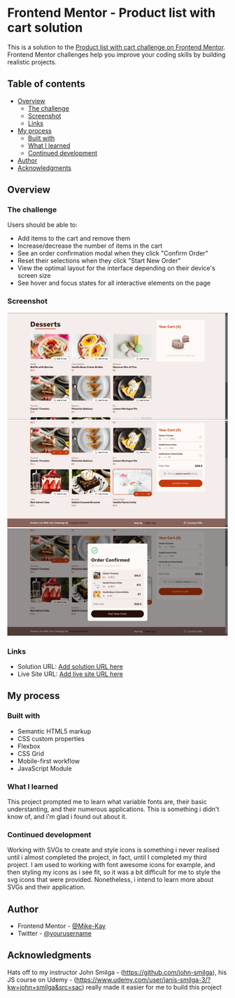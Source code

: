 # Frontend Mentor - Product list with cart solution

This is a solution to the [Product list with cart challenge on Frontend Mentor](https://www.frontendmentor.io/challenges/product-list-with-cart-5MmqLVAp_d). Frontend Mentor challenges help you improve your coding skills by building realistic projects.

## Table of contents

- [Overview](#overview)
  - [The challenge](#the-challenge)
  - [Screenshot](#screenshot)
  - [Links](#links)
- [My process](#my-process)
  - [Built with](#built-with)
  - [What I learned](#what-i-learned)
  - [Continued development](#continued-development)
- [Author](#author)
- [Acknowledgments](#acknowledgments)

## Overview

### The challenge

Users should be able to:

- Add items to the cart and remove them
- Increase/decrease the number of items in the cart
- See an order confirmation modal when they click "Confirm Order"
- Reset their selections when they click "Start New Order"
- View the optimal layout for the interface depending on their device's screen size
- See hover and focus states for all interactive elements on the page

### Screenshot

![](./src/ScreenShot/complete-1.jpg)
![](./src/ScreenShot/complete-2.jpg)
![](./src/ScreenShot/complete-3.jpg)

### Links

- Solution URL: [Add solution URL here](https://your-solution-url.com)
- Live Site URL: [Add live site URL here](https://your-live-site-url.com)

## My process

### Built with

- Semantic HTML5 markup
- CSS custom properties
- Flexbox
- CSS Grid
- Mobile-first workflow
- JavaScript Module

### What I learned

This project prompted me to learn what variable fonts are, their basic understanting, and their numerous applications. This is something i didn't know of, and i'm glad i found out about it.

### Continued development

Working with SVGs to create and style icons is something i never realised until i almost completed the project, in fact, until I completed my third project. I am used to working with font awesome icons for example, and then styling my icons as i see fit, so it was a bit difficult for me to style the svg icons that were provided. Nonetheless, i intend to learn more about SVGs and their application.

## Author

- Frontend Mentor - [@Mike-Kay](https://www.frontendmentor.io/profile/Mike-Kay)
- Twitter - [@yourusername](https://www.twitter.com/@Mike_Kay1)

## Acknowledgments

Hats off to my instructor John Smilga - (https://github.com/john-smilga), his JS course on Udemy - (https://www.udemy.com/user/janis-smilga-3/?kw=john+smilga&src=sac) really made it easier for me to build this project
